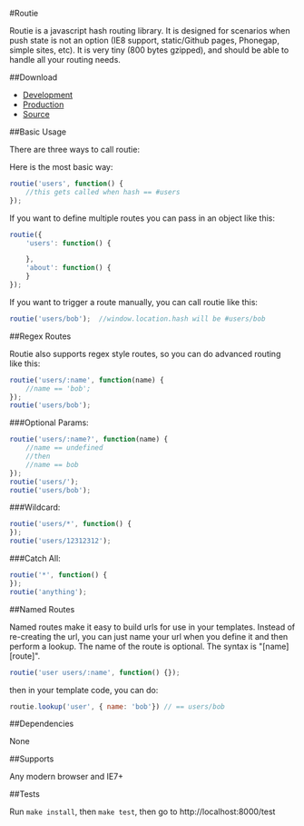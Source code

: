 #Routie

Routie is a javascript hash routing library.  It is designed for scenarios when push state is not an option (IE8 support, static/Github pages, Phonegap, simple sites, etc). It is very tiny (800 bytes gzipped), and should be able to handle all your routing needs.

##Download

- [Development](https://raw.github.com/jgallen23/routie/master/dist/routie.js)
- [Production](https://raw.github.com/jgallen23/routie/master/dist/routie.min.js)
- [Source](https://github.com/jgallen23/routie)

##Basic Usage

There are three ways to call routie:

Here is the most basic way:

```js
routie('users', function() {
	//this gets called when hash == #users
});
```

If you want to define multiple routes you can pass in an object like this:

```js
routie({
	'users': function() {

	},
	'about': function() {
	}
});
```

If you want to trigger a route manually, you can call routie like this:

```js
routie('users/bob');  //window.location.hash will be #users/bob
```

##Regex Routes

Routie also supports regex style routes, so you can do advanced routing like this:

```js
routie('users/:name', function(name) {
	//name == 'bob';
});
routie('users/bob');
```

###Optional Params:
```js
routie('users/:name?', function(name) {
	//name == undefined
	//then
	//name == bob
});
routie('users/');
routie('users/bob');
```

###Wildcard:
```js
routie('users/*', function() {
});
routie('users/12312312');
```

###Catch All:
```js
routie('*', function() {
});
routie('anything');
```

##Named Routes

Named routes make it easy to build urls for use in your templates.  Instead of re-creating the url, you can just name your url when you define it and then perform a lookup.  The name of the route is optional.  The syntax is "\[name\] \[route\]".

```js
routie('user users/:name', function() {});
```

then in your template code, you can do:

```js
routie.lookup('user', { name: 'bob'}) // == users/bob
```


##Dependencies

None

##Supports

Any modern browser and IE7+

##Tests

Run `make install`, then `make test`, then go to http://localhost:8000/test
